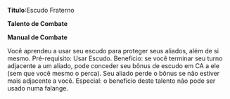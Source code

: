 **Titulo**:Escudo Fraterno

**Talento de Combate**

**Manual de Combate**

 Você aprendeu a usar seu escudo para proteger seus aliados, além de si mesmo. Pré-requisito: Usar Escudo. Benefício: se você terminar seu turno adjacente a um aliado, pode conceder seu bônus de escudo em CA a ele (sem que você mesmo o perca). Seu aliado perde o bônus se não estiver mais adjacente a você. Especial: o benefício deste talento não pode ser usado numa falange.